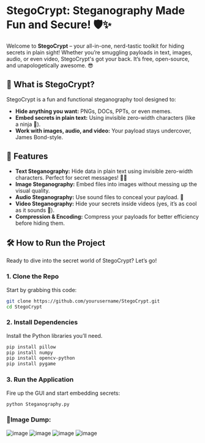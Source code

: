 # StegoCrypt: Steganography Made Fun and Secure! 🛡️✨

Welcome to **StegoCrypt** – your all-in-one, nerd-tastic toolkit for hiding secrets in plain sight! Whether you’re smuggling payloads in text, images, audio, or even video, StegoCrypt's got your back. It’s free, open-source, and unapologetically awesome. 😎

## 🚀 What is StegoCrypt?
StegoCrypt is a fun and functional steganography tool designed to:
- **Hide anything you want:** PNGs, DOCs, PPTs, or even memes.  
- **Embed secrets in plain text:** Using invisible zero-width characters (like a ninja 🥷).  
- **Work with images, audio, and video:** Your payload stays undercover, James Bond-style.

## 🎨 Features
- **Text Steganography:** Hide data in plain text using invisible zero-width characters. Perfect for secret messages! 🕵️‍♀️
- **Image Steganography:** Embed files into images without messing up the visual quality.
- **Audio Steganography:** Use sound files to conceal your payload. 🎵
- **Video Steganography:** Hide your secrets inside videos (yes, it’s as cool as it sounds 🎥).
- **Compression & Encoding:** Compress your payloads for better efficiency before hiding them.

## 🛠️ How to Run the Project
Ready to dive into the secret world of StegoCrypt? Let’s go!

### 1. Clone the Repo
Start by grabbing this code:
```bash
git clone https://github.com/yourusername/StegoCrypt.git
cd StegoCrypt
```

### 2. Install Dependencies
Install the Python libraries you’ll need.
```bash
pip install pillow
pip install numpy
pip install opencv-python
pip install pygame
```

### 3. Run the Application
Fire up the GUI and start embedding secrets:
```bash
python Steganography.py
```

### 🚀Image Dump:
![image](https://github.com/user-attachments/assets/318ac0a2-08cc-4809-b8ed-d58f674c2973)
![image](https://github.com/user-attachments/assets/bffeae51-92a3-43b4-a9f3-a4755bad2bf6)
![image](https://github.com/user-attachments/assets/6e8beb38-968d-465a-8391-bc53dfa00edb)
![image](https://github.com/user-attachments/assets/13b173d1-9bfe-4572-9685-4510b5545d7e)
